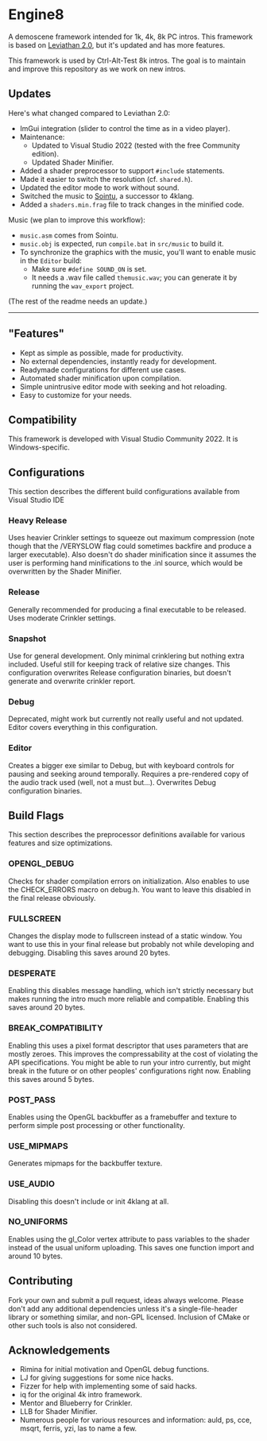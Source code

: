 # Engine8

A demoscene framework intended for 1k, 4k, 8k PC intros. This framework is based
on [Leviathan 2.0](https://github.com/armak/Leviathan-2.0/), but it's updated
and has more features.

This framework is used by Ctrl-Alt-Test 8k intros. The goal is to maintain and
improve this repository as we work on new intros.

## Updates

Here's what changed compared to Leviathan 2.0:

* ImGui integration (slider to control the time as in a video player).
* Maintenance:
    - Updated to Visual Studio 2022 (tested with the free Community edition).
    - Updated Shader Minifier.
* Added a shader preprocessor to support `#include` statements.
* Made it easier to switch the resolution (cf. `shared.h`).
* Updated the editor mode to work without sound.
* Switched the music to [Sointu](https://github.com/vsariola/sointu), a successor to 4klang.
* Added a `shaders.min.frag` file to track changes in the minified code.

Music (we plan to improve this workflow):
* `music.asm` comes from Sointu.
* `music.obj` is expected, run `compile.bat` in `src/music` to build it.
* To synchronize the graphics with the music, you'll want to enable music in the `Editor` build:
    - Make sure `#define SOUND_ON` is set.
    - It needs a .wav file called `themusic.wav`; you can generate it by running the `wav_export` project.

(The rest of the readme needs an update.)

---

## "Features"
* Kept as simple as possible, made for productivity.
* No external dependencies, instantly ready for development.
* Readymade configurations for different use cases.
* Automated shader minification upon compilation.
* Simple unintrusive editor mode with seeking and hot reloading.
* Easy to customize for your needs.

## Compatibility

This framework is developed with Visual Studio Community 2022. It is
Windows-specific.

## Configurations
This section describes the different build configurations available from Visual Studio IDE
### Heavy Release
Uses heavier Crinkler settings to squeeze out maximum compression (note though that the /VERYSLOW flag could sometimes backfire and produce a larger executable). Also doesn't do shader minification since it assumes the user is performing hand minifications to the .inl source, which would be overwritten by the Shader Minifier.
### Release
Generally recommended for producing a final executable to be released. Uses moderate Crinkler settings.
### Snapshot
Use for general development. Only minimal crinklering but nothing extra included. Useful still for keeping track of relative size changes. This configuration overwrites Release configuration binaries, but doesn't generate and overwrite crinkler report.
### Debug
Deprecated, might work but currently not really useful and not updated. Editor covers everything in this configuration.
### Editor
Creates a bigger exe similar to Debug, but with keyboard controls for pausing and seeking around temporally. Requires a pre-rendered copy of the audio track used (well, not a must but...). Overwrites Debug configuration binaries.

## Build Flags
This section describes the preprocessor definitions available for various features and size optimizations.
### OPENGL_DEBUG
Checks for shader compilation errors on initialization. Also enables to use the CHECK_ERRORS macro on debug.h. You want to leave this disabled in the final release obviously.
### FULLSCREEN
Changes the display mode to fullscreen instead of a static window. You want to use this in your final release but probably not while developing and debugging. Disabling this saves around 20 bytes.
### DESPERATE
Enabling this disables message handling, which isn't strictly necessary but makes running the intro much more reliable and compatible. Enabling this saves around 20 bytes.
### BREAK_COMPATIBILITY
Enabling this uses a pixel format descriptor that uses parameters that are mostly zeroes. This improves the compressability at the cost of violating the API specifications. You might be able to run your intro currently, but might break in the future or on other peoples' configurations right now. Enabling this saves around 5 bytes.
### POST_PASS
Enables using the OpenGL backbuffer as a framebuffer and texture to perform simple post processing or other functionality.
### USE_MIPMAPS
Generates mipmaps for the backbuffer texture.
### USE_AUDIO
Disabling this doesn't include or init 4klang at all.
### NO_UNIFORMS
Enables using the gl_Color vertex attribute to pass variables to the shader instead of the usual uniform uploading. This saves one function import and around 10 bytes.

## Contributing
Fork your own and submit a pull request, ideas always welcome. Please don't add any additional dependencies unless it's a single-file-header library or something similar, and non-GPL licensed. Inclusion of CMake or other such tools is also not considered.

## Acknowledgements
* Rimina for initial motivation and OpenGL debug functions.
* LJ for giving suggestions for some nice hacks.
* Fizzer for help with implementing some of said hacks.
* iq for the original 4k intro framework.
* Mentor and Blueberry for Crinkler.
* LLB for Shader Minifier.
* Numerous people for various resources and information: auld, ps, cce, msqrt, ferris, yzi, las to name a few.
